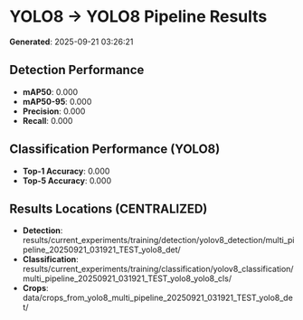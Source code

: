 # YOLO8 → YOLO8 Pipeline Results

**Generated**: 2025-09-21 03:26:21

## Detection Performance
- **mAP50**: 0.000
- **mAP50-95**: 0.000
- **Precision**: 0.000
- **Recall**: 0.000

## Classification Performance (YOLO8)
- **Top-1 Accuracy**: 0.000
- **Top-5 Accuracy**: 0.000

## Results Locations (CENTRALIZED)
- **Detection**: results/current_experiments/training/detection/yolov8_detection/multi_pipeline_20250921_031921_TEST_yolo8_det/
- **Classification**: results/current_experiments/training/classification/yolov8_classification/multi_pipeline_20250921_031921_TEST_yolo8_yolo8_cls/
- **Crops**: data/crops_from_yolo8_multi_pipeline_20250921_031921_TEST_yolo8_det/
